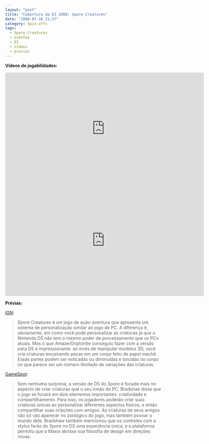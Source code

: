 ```yaml
---
layout: "post"
title: "Cobertura da E3 2008: Spore Creatures"
date: "2008-07-16 21:57"
category: Spin-offs
tags:
  - Spore Creatures
  - eventos
  - E3
  - vídeos
  - prévias
---
```


**Vídeos de jogabilidades:**

<iframe width="640" height="360" src="https://www.youtube-nocookie.com/embed/CH_aI0EMVcc" frameborder="0" allow="accelerometer; autoplay; encrypted-media; gyroscope; picture-in-picture" allowfullscreen></iframe>

<iframe width="640" height="360" src="https://www.youtube-nocookie.com/embed/y2pET2oOU1M" frameborder="0" allow="accelerometer; autoplay; encrypted-media; gyroscope; picture-in-picture" allowfullscreen></iframe>

**Prévias:**

[IGN](http://ds.ign.com/articles/891/891114p1.html):

> Spore Creatures é um jogo de ação-aventura que apresenta um sistema de personalização similar ao jogo de PC. A diferença é, obviamente, em como você pode personalizar as criaturas já que o Nintendo DS não tem o mesmo poder de processamento que os PCs atuais. Mas o que Amaze/Griptonite conseguiu fazer com a versão para DS é impressionante: ao invés de manipular modelos 3D, você cria criaturas encaixando peças em um corpo feito de papel machê. Essas partes podem ser esticadas ou diminuídas e torcidas no corpo no que parece ser um número ilimitado de variações das criaturas.

[GameSpot](http://www.gamespot.com/ds/strategy/spore/news.html?sid=6193929&part=rss&tag=gs_previews&subj=6193929):

> Sem nenhuma surpresa, a versão de DS do Spore é focada mais no aspecto de criar criaturas que o seu irmão do PC. Bradshae disse que o jogo se focará em dois elementos importantes: criatividade e compartilhamento. Para isso, os jogadores poderão criar suas criaturas únicas ao personalizar diferentes aspectos físicos, e então compartilhar suas criações com amigos. As criaturas de seus amigos não só vão aparecer no zoológico do jogo, mas também povoar o mundo dele. Bradshaw também mencionou que os controles com a stylus farão do Spore no DS uma experiência única, e a plataforma permitiu que a Maxis abrisse sua filosofia de design em direções novas.
